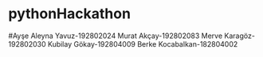 # pythonHackathon
#Ayşe Aleyna Yavuz-192802024
Murat Akçay-192802083
Merve Karagöz-192802030
Kubilay Gökay-192804009
Berke Kocabalkan-182804002
